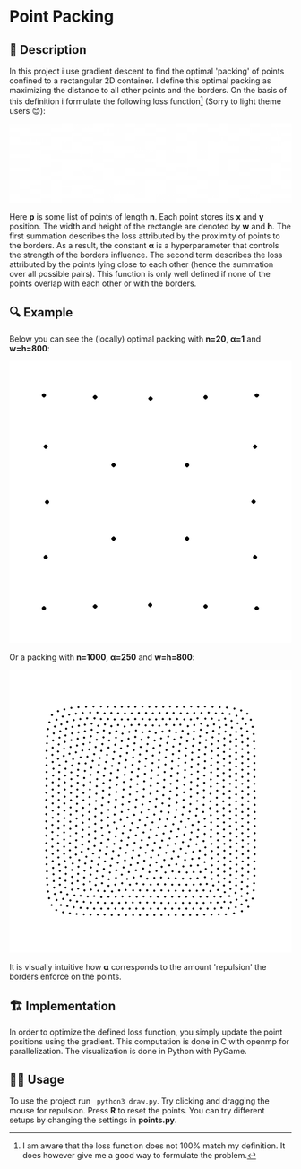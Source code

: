 # Point Packing
## 📝 Description
In this project i use gradient descent to find the optimal 'packing' of points confined to a rectangular 2D container. I define this optimal packing as maximizing the distance to all other points and the borders. On the basis of this definition i formulate the following loss function[^1] (Sorry to light theme users 😊): 

[^1]: I am aware that the loss function does not 100% match my definition. It does however give me a good way to formulate the problem. 

![eq](images/eq1.png)

Here **p** is some list of points of length **n**. Each point stores its **x** and **y** position. The width and height of the rectangle are denoted by **w** and **h**. The first summation describes the loss attributed by the proximity of points to the borders. As a result, the constant **α** is a hyperparameter that controls the strength of the borders influence. The second term describes the loss attributed by the points lying close to each other (hence the summation over all possible pairs). This function is only well defined if none of the points overlap with each other or with the borders.


## 🔍 Example
Below you can see the (locally) optimal packing with **n=20**, **α=1** and **w=h=800**:

![eq](images/20points.png)

Or a packing with **n=1000**, **α=250** and **w=h=800**:

![eq](images/1000points.png)

It is visually intuitive how **α** corresponds to the amount 'repulsion' the borders enforce on the points. 

## 🏗 Implementation
In order to optimize the defined loss function, you simply update the point positions using the gradient. This computation is done in C with openmp for parallelization. The visualization is done in Python with PyGame.

## 🏄‍♂️ Usage
To use the project run `
python3 draw.py`. Try clicking and dragging the mouse for repulsion. Press **R** to reset the points. You can try different setups by changing the settings in **points.py**.

